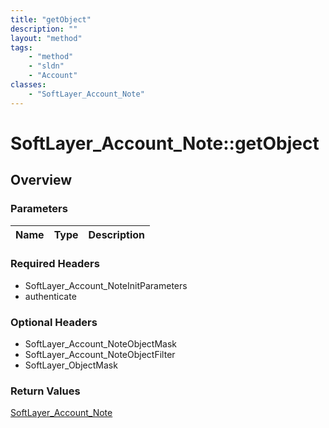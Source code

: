 ```yaml
---
title: "getObject"
description: ""
layout: "method"
tags:
    - "method"
    - "sldn"
    - "Account"
classes:
    - "SoftLayer_Account_Note"
---
```

# SoftLayer_Account_Note::getObject
## Overview 


### Parameters 
|Name | Type | Description |
| --- | --- | --- |


### Required Headers
* SoftLayer_Account_NoteInitParameters
* authenticate

### Optional Headers
* SoftLayer_Account_NoteObjectMask
* SoftLayer_Account_NoteObjectFilter
* SoftLayer_ObjectMask

### Return Values
<a href='/reference/datatypes/SoftLayer_Account_Note'>SoftLayer_Account_Note </a>

